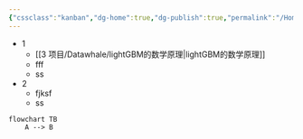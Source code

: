 ```yaml
---
{"cssclass":"kanban","dg-home":true,"dg-publish":true,"permalink":"/Home/","tags":["gardenEntry"],"dgPassFrontmatter":true,"noteIcon":""}
---
```


- 1
	- [[3 项目/Datawhale/lightGBM的数学原理\|lightGBM的数学原理]]
	- fff
	- ss
- 2
	- fjksf
	- ss

```mermaid
flowchart TB
	A --> B
```